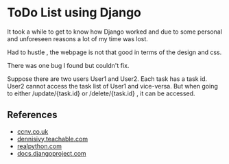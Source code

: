 # ToDo List using Django

It took a while to get to know how Django worked and due to some personal and unforeseen reasons a lot of my time was lost. 

Had to hustle , the webpage is not that good in terms of the design and css.



There was one bug I found but couldn't fix. 

Suppose there are two users User1 and User2. Each task has a task id. User2 cannot access the task list of User1 and vice-versa. But when going to either /update/{task.id} or /delete/{task.id} , it can be accessed. 

## References
- [ccnv.co.uk](https://ccbv.co.uk/)
- [dennisivy.teachable.com](https://dennisivy.teachable.com/p/django-beginners-course)
- [realpython.com](https://realpython.com/django-todo-lists/#demo)
- [docs.djangoproject.com](https://docs.djangoproject.com)

